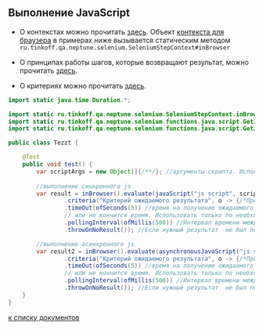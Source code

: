 ## Выполнение JavaScript

- О контекстах можно прочитать [здесь](./../../../core.api/doc/rus/STEPS.MD#Контекст). 
  Объект [контекста для браузера](https://tinkoffcreditsystems.github.io/neptune/selenium/ru/tinkoff/qa/neptune/selenium/SeleniumStepContext.html)
  в примерах ниже вызывается статическим методом `ru.tinkoff.qa.neptune.selenium.SeleniumStepContext#inBrowser`

- О принципах работы шагов, которые возвращают результат, можно
прочитать [здесь](./../../../core.api/doc/rus/STEPS.MD#Шаги-которые-возвращают-результат).

- О критериях можно прочитать [здесь](./../../../core.api/doc/rus/STEPS.MD#Критерии).

```java
import static java.time.Duration.*;

import static ru.tinkoff.qa.neptune.selenium.SeleniumStepContext.inBrowser;
import static ru.tinkoff.qa.neptune.selenium.functions.java.script.GetJavaScriptResultSupplier.javaScript;
import static ru.tinkoff.qa.neptune.selenium.functions.java.script.GetJavaScriptResultSupplier.asynchronousJavaScript;

public class Tezzt {

    @Test
    public void test() {
        var scriptArgs = new Object[]{/**/}; //аргументы скрипта. Использовать только по необходимости 
        
        //выполнение синхронного js
        var result = inBrowser().evaluate(javaScript("js script", scriptArgs) //Скрипт и аргументы
                .criteria("Критерий ожидаемого результата", o -> {/*Предикат, описывающий критерий*/}) //при необходимости
                .timeOut(ofSeconds(5)) //время на получение ожидаемого результата. Скрипт будет выполняться пока не получится нужный результат 
                // или не кончится время. Использовать только по необходимости 
                .pollingInterval(ofMillis(500)) //Интервал времени между попытками получить ожидаемый результат в рамках времени ожидания
                .throwOnNoResult()); //Если нужный результат  не был получен, будет выброшено исключение

        //выполнение асинхронного js
        var result2 = inBrowser().evaluate(asynchronousJavaScript("js script", scriptArgs) //Скрипт и аргументы
                .criteria("Критерий ожидаемого результата", o -> {/*Предикат, описывающий критерий*/}) //при необходимости
                .timeOut(ofSeconds(5)) //время на получение ожидаемого результата. Скрипт будет выполняться пока не получится нужный результат 
                // или не кончится время. Использовать только по необходимости 
                .pollingInterval(ofMillis(500)) //Интервал времени между попытками получить ожидаемый результат в рамках времени ожидания
                .throwOnNoResult()); //Если нужный результат  не был получен, будет выброшено исключение
    }
}
```
[к списку документов](README.MD#Оглавление)
